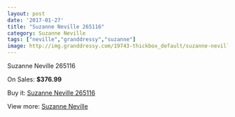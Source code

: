 ```yaml
---
layout: post
date: '2017-01-27'
title: "Suzanne Neville 265116"
category: Suzanne Neville
tags: ["neville","granddressy","suzanne"]
image: http://img.granddressy.com/19743-thickbox_default/suzanne-neville-265116.jpg
---
```

Suzanne Neville 265116

On Sales: **$376.99**
<a href="https://www.granddressy.com/en/suzanne-neville/18724-suzanne-neville-265116.html"><amp-img layout="responsive" width="600" height="600" src="//img.granddressy.com/19743-thickbox_default/suzanne-neville-265116.jpg" alt="Suzanne Neville 265116 0" /></a>

Buy it: [Suzanne Neville 265116](https://www.granddressy.com/en/suzanne-neville/18724-suzanne-neville-265116.html "Suzanne Neville 265116")

View more: [Suzanne Neville](https://www.granddressy.com/en/129-suzanne-neville "Suzanne Neville")